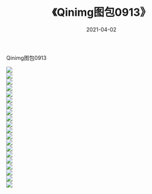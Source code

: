 ﻿---
layout: post
title:  《Qinimg图包0913》
date:   2021-04-02
img: http://imgx.orgx.ga/Qinimg图包/Qinimg图包0913/000.jpg
categories: [美女, 清纯, 唯美]
---

Qinimg图包0913

 ![](http://imgx.orgx.ga/Qinimg图包/Qinimg图包0913/001.jpg) <br>![](http://imgx.orgx.ga/Qinimg图包/Qinimg图包0913/002.jpg) <br>![](http://imgx.orgx.ga/Qinimg图包/Qinimg图包0913/003.jpg) <br>![](http://imgx.orgx.ga/Qinimg图包/Qinimg图包0913/004.jpg) <br>![](http://imgx.orgx.ga/Qinimg图包/Qinimg图包0913/005.jpg) <br>![](http://imgx.orgx.ga/Qinimg图包/Qinimg图包0913/006.jpg) <br>![](http://imgx.orgx.ga/Qinimg图包/Qinimg图包0913/007.jpg) <br>![](http://imgx.orgx.ga/Qinimg图包/Qinimg图包0913/008.jpg) <br>![](http://imgx.orgx.ga/Qinimg图包/Qinimg图包0913/009.jpg) <br>![](http://imgx.orgx.ga/Qinimg图包/Qinimg图包0913/010.jpg) <br>![](http://imgx.orgx.ga/Qinimg图包/Qinimg图包0913/011.jpg) <br>![](http://imgx.orgx.ga/Qinimg图包/Qinimg图包0913/012.jpg) <br>![](http://imgx.orgx.ga/Qinimg图包/Qinimg图包0913/013.jpg) <br>![](http://imgx.orgx.ga/Qinimg图包/Qinimg图包0913/014.jpg) <br>![](http://imgx.orgx.ga/Qinimg图包/Qinimg图包0913/015.jpg) <br>![](http://imgx.orgx.ga/Qinimg图包/Qinimg图包0913/016.jpg) <br>![](http://imgx.orgx.ga/Qinimg图包/Qinimg图包0913/017.jpg) <br>![](http://imgx.orgx.ga/Qinimg图包/Qinimg图包0913/018.jpg) <br>![](http://imgx.orgx.ga/Qinimg图包/Qinimg图包0913/019.jpg) <br>![](http://imgx.orgx.ga/Qinimg图包/Qinimg图包0913/020.jpg) <br>